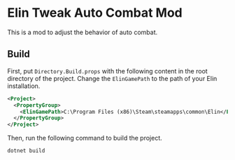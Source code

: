 # Elin Tweak Auto Combat Mod

This is a mod to adjust the behavior of auto combat.

## Build

First, put `Directory.Build.props` with the following content in the root directory of the project.
Change the `ElinGamePath` to the path of your Elin installation.

```xml
<Project>
  <PropertyGroup>
    <ElinGamePath>C:\Program Files (x86)\Steam\steamapps\common\Elin</ElinGamePath>
  </PropertyGroup>
</Project>
```

Then, run the following command to build the project.

```console
dotnet build
```
